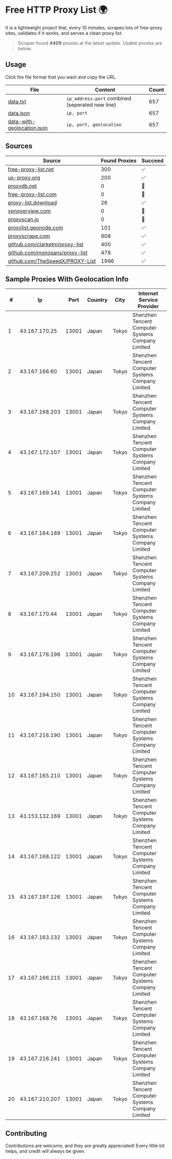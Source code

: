 
# Free HTTP Proxy List 🌍

It is a lightweight project that, every 10 minutes, scrapes lots of free-proxy sites, validates if it works, and serves a clean proxy list.


> Scraper found **4409** proxies at the latest update. Usable proxies are below.

## Usage

Click the file format that you want and copy the URL.


|File|Content|Count|
|----|-------|-----|
|[data.txt](https://raw.githubusercontent.com/themiralay/Proxy-List-World/master/data.txt)|`ip_address:port` combined (seperated new line)|657|
|[data.json](https://raw.githubusercontent.com/themiralay/Proxy-List-World/master/data.json)|`ip, port`|657|
|[data-with-geolocation.json](https://raw.githubusercontent.com/themiralay/Proxy-List-World/master/data-with-geolocation.json)|`ip, port, geolocation`|657|

## Sources

|Source|Found Proxies|Succeed|
|------|-------------|-------|
|[free-proxy-list.net](https://free-proxy-list.net)|300|✅|
|[us-proxy.org](https://www.us-proxy.org)|200|✅|
|[proxydb.net](http://proxydb.net)|0|🚫|
|[free-proxy-list.com](https://free-proxy-list.com/?page=&port=&type%5B%5D=http&type%5B%5D=https&up_time=0&search=Search)|0|🚫|
|[proxy-list.download](https://www.proxy-list.download/HTTP)|26|✅|
|[vpnoverview.com](https://vpnoverview.com/privacy/anonymous-browsing/free-proxy-servers)|0|🚫|
|[proxyscan.io](https://www.proxyscan.io)|0|🚫|
|[proxylist.geonode.com](https://proxylist.geonode.com/api/proxy-list?limit=300&page=1&sort_by=lastChecked&sort_type=desc&protocols=http,https)|101|✅|
|[proxyscrape.com](https://api.proxyscrape.com/v2/?request=displayproxies&protocol=http&timeout=10000&country=all&ssl=all&anonymity=all)|908|✅|
|[github.com/clarketm/proxy-list](https://raw.githubusercontent.com/clarketm/proxy-list/master/proxy-list-raw.txt)|400|✅|
|[github.com/monosans/proxy-list](https://raw.githubusercontent.com/monosans/proxy-list/main/proxies/http.txt)|478|✅|
|[github.com/TheSpeedX/PROXY-List](https://raw.githubusercontent.com/TheSpeedX/PROXY-List/master/http.txt)|1996|✅|


## Sample Proxies With Geolocation Info

|#|Ip|Port|Country|City|Internet Service Provider|
|-|--|----|-------|----|-------------------------|
|1|43.167.170.25|13001|Japan|Tokyo|Shenzhen Tencent Computer Systems Company Limited|
|2|43.167.166.60|13001|Japan|Tokyo|Shenzhen Tencent Computer Systems Company Limited|
|3|43.167.168.203|13001|Japan|Tokyo|Shenzhen Tencent Computer Systems Company Limited|
|4|43.167.172.107|13001|Japan|Tokyo|Shenzhen Tencent Computer Systems Company Limited|
|5|43.167.169.141|13001|Japan|Tokyo|Shenzhen Tencent Computer Systems Company Limited|
|6|43.167.184.189|13001|Japan|Tokyo|Shenzhen Tencent Computer Systems Company Limited|
|7|43.167.209.252|13001|Japan|Tokyo|Shenzhen Tencent Computer Systems Company Limited|
|8|43.167.170.44|13001|Japan|Tokyo|Shenzhen Tencent Computer Systems Company Limited|
|9|43.167.176.198|13001|Japan|Tokyo|Shenzhen Tencent Computer Systems Company Limited|
|10|43.167.194.150|13001|Japan|Tokyo|Shenzhen Tencent Computer Systems Company Limited|
|11|43.167.216.190|13001|Japan|Tokyo|Shenzhen Tencent Computer Systems Company Limited|
|12|43.167.165.210|13001|Japan|Tokyo|Shenzhen Tencent Computer Systems Company Limited|
|13|43.153.132.169|13001|Japan|Tokyo|Shenzhen Tencent Computer Systems Company Limited|
|14|43.167.168.122|13001|Japan|Tokyo|Shenzhen Tencent Computer Systems Company Limited|
|15|43.167.197.126|13001|Japan|Tokyo|Shenzhen Tencent Computer Systems Company Limited|
|16|43.167.163.132|13001|Japan|Tokyo|Shenzhen Tencent Computer Systems Company Limited|
|17|43.167.166.215|13001|Japan|Tokyo|Shenzhen Tencent Computer Systems Company Limited|
|18|43.167.168.76|13001|Japan|Tokyo|Shenzhen Tencent Computer Systems Company Limited|
|19|43.167.216.241|13001|Japan|Tokyo|Shenzhen Tencent Computer Systems Company Limited|
|20|43.167.210.207|13001|Japan|Tokyo|Shenzhen Tencent Computer Systems Company Limited|



## Contributing

Contributions are welcome, and they are greatly appreciated! Every
little bit helps, and credit will always be given.

